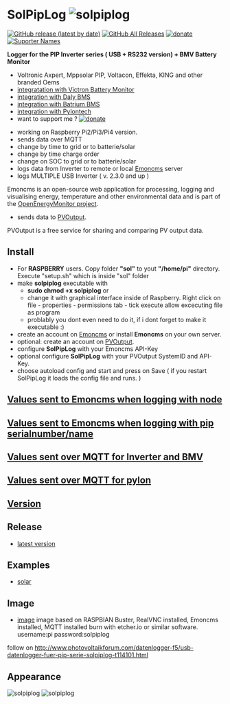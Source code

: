 # SolPipLog ![solpiplog](solpiplog.gif)

[<img alt="GitHub release (latest by date)" src="https://img.shields.io/github/v/release/njfaria/solpiplog">](https://github.com/njfaria/SolPipLog/releases)
[<img alt="GitHub All Releases" src="https://img.shields.io/github/downloads/njfaria/solpiplog/total">](https://github.com/njfaria/SolPipLog/releases/latest)
[<img alt="donate" src="https://img.shields.io/badge/donate-Paypal-green">](https://www.paypal.com/donate?hosted_button_id=ZDTGKU48JP678&source=url)
[<img alt="Suporter Names" src="https://img.shields.io/badge/suporter-names-orange">](/docs/suporternames.md)



**Logger for the PIP Inverter series ( USB + RS232 version) + BMV Battery Monitor** 
* Voltronic Axpert, Mppsolar PIP, Voltacon, Effekta, KING and other branded Oems
* [integratation with Victron Battery Monitor](https://github.com/njfaria/bmvlog)
* [integration with Daly BMS](https://github.com/njfaria/dalylog) 
* [integration with Batrium BMS](https://github.com/njfaria/batriumlog)
* [integration with Pylontech](https://github.com/njfaria/pylonlog)
* want to support me ? [<img alt="donate" src="https://img.shields.io/badge/donate-Paypal-green">](https://www.paypal.com/donate?hosted_button_id=ZDTGKU48JP678&source=url)

- working on Raspberry Pi2/Pi3/Pi4 version.
- sends data over MQTT
- change by time to grid or to batterie/solar
- change by time charge order
- change on SOC to grid or to batterie/solar
- logs data from Inverter to remote or local [Emoncms](https://emoncms.org) server
- logs MULTIPLE USB Inverter ( v. 2.3.0 and up )

 Emoncms is an open-source web application for processing, logging and visualising energy, temperature and other environmental data and is part of the [OpenEnergyMonitor project](http://openenergymonitor.org).

- sends data to [PVOutput](http://www.pvoutput.org).

 PVOutput is a free service for sharing and comparing PV output data.

## Install
 * For **RASPBERRY** users. Copy folder **"sol"** to yout **"/home/pi"** directory. Execute "setup.sh" which is inside "sol" folder
 * make **solpiplog** executable with
   * **sudo chmod +x solpiplog** or 
   * change it with graphical interface inside of Raspberry. Right click on file - properties - permissions tab - tick execute allow excecuting file as program
   * problably you dont even need to do it, if i dont forget to make it executable :) 
 * create an account on [Emoncms](https://emoncms.org) or install **Emoncms** on your own server. 
 * optional: create an account on [PVOutput](http://www.pvoutput.org).
 * configure **SolPipLog** with your Emoncms API-Key
 * optional configure **SolPipLog** with your PVOutput SystemID and API-Key.
 * choose autoload config and start and press on Save ( if you restart SolPipLog it loads the config file and runs. )
   
## [Values sent to Emoncms when logging with node](/docs/emoncmsvaluesnode.md)

## [Values sent to Emoncms when logging with pip serialnumber/name](/docs/emoncmsvaluesserial.md)

## [Values sent over MQTT for Inverter and BMV ](/docs/mqttvalues.md)

## [Values sent over MQTT for pylon](/docs/mqttpylonvalues.md)

## [Version](/docs/version.md)

## Release
* [latest version](https://github.com/njfaria/SolPipLog/releases)

## Examples 
- [solar](http://solpiplog.eu)


## Image
- [image](https://ln2.sync.com/dl/bb7dfb190/d8tqu845-2hjw7brj-gtr5pd5r-bntskrb2)
image based on RASPBIAN Buster, RealVNC installed, Emoncms installed, MQTT installed
burn with etcher.io or similar software.
username:pi
password:solpiplog

follow on http://www.photovoltaikforum.com/datenlogger-f5/usb-datenlogger-fuer-pip-serie-solpiplog-t114101.html

## Appearance
![solpiplog](solpiplog1.png)
![solpiplog](solpiplog2.png)


 

